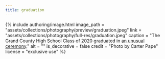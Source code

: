 ```yaml
---
title: graduation
---
```


{% include authoring/image.html
    image_path = "assets/collections/photography/preview/graduation.jpeg"
    link =      "assets/collections/photography/full-res/graduation.jpeg"
    caption = "The Grand County High School Class of 2020 graduated in [an unusual ceremony](https://www.moabtimes.com/articles/class-of-20-graduates-in-style-despite-pandemic/)."
    alt = ""
    is_decorative = false
    credit = "Photo by Carter Pape"
    license = "exclusive use"
%}

